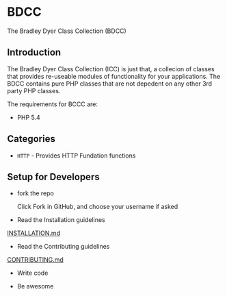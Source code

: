 BDCC
====

The Bradley Dyer Class Collection (BDCC)

## Introduction

The Bradley Dyer Class Collection (ICC) is just that, a collecion of classes that provides re-useable modules of functionality for your applications.
The BDCC contains pure PHP classes that are not depedent on any other 3rd party PHP classes.

The requirements for BCCC are:

* PHP 5.4

## Categories

* `HTTP` - Provides HTTP Fundation functions

## Setup for Developers

 - fork the repo

    Click Fork in GitHub, and choose your username if asked

 - Read the Installation guidelines

[INSTALLATION.md](https://github.com/bradleydyer/BDCC/blob/master/INSTALLATION.md)

 - Read the Contributing guidelines

[CONTRIBUTING.md](https://github.com/bradleydyer/BDCC/blob/master/CONTRIBUTING.md)

- Write code

- Be awesome
